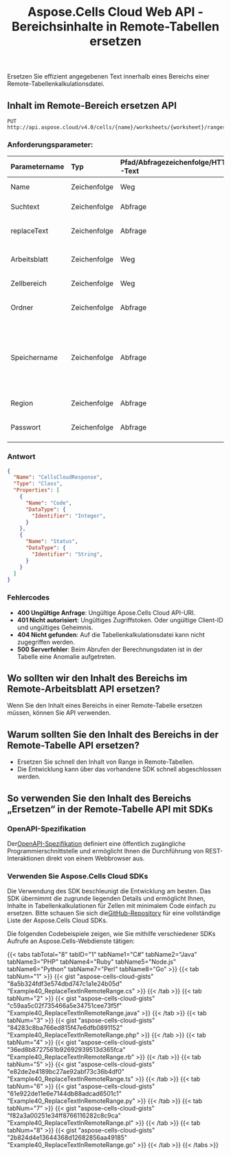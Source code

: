 ﻿---
title: Aspose.Cells Cloud Web API - Bereichsinhalte in Remote-Tabellen ersetzen
second_title: Documen
ArticleTitle: Replace Range Content in Remote a Spreadshee
linktitle: Ersetzen Sie den Inhalt des Remote-Bereichs
type: docs
url: /de/replace-content-in-remote-range/
keywords: API, Excel API, Replace Content, Remote Spreadsheet, Cloud Storage, Text Replacement, REST AP
description: Ersetzen Sie effizient Text innerhalb bestimmter Bereiche von Remote-Tabellenkalkulationen mithilfe von Aspose.Cells Cloud API
weight: 100
kwords: Excel, Office Cloud, REST API, Tabellenkalkulation, PDF, CSV, JSON, Markdown, Alle leeren Zellen in einem Excel-Arbeitsblatt abgleichen, Remote-Textersetzung, Cloud-Speicherintegration
---
Ersetzen Sie effizient angegebenen Text innerhalb eines Bereichs einer Remote-Tabellenkalkulationsdatei.

## **Inhalt im Remote-Bereich ersetzen API**

```
PUT http://api.aspose.cloud/v4.0/cells/{name}/worksheets/{worksheet}/ranges/{cellArea}/replace/content
```

### **Anforderungsparameter:**

| Parametername| Typ| Pfad/Abfragezeichenfolge/HTTP-Text| Beschreibung|
|:- |:- |:- |:- |
| Name| Zeichenfolge| Weg| Der Name der zu ändernden Arbeitsmappendatei.|
| Suchtext| Zeichenfolge| Abfrage| Der Text, nach dem in der Tabelle gesucht werden soll.|
| replaceText| Zeichenfolge| Abfrage| Der Text, durch den der gesuchte Text ersetzt werden soll.|
| Arbeitsblatt| Zeichenfolge| Weg| Der Name des Arbeitsblatts, in dem die Ersetzung erfolgen soll.|
| Zellbereich| Zeichenfolge| Weg| Der spezifische Zellbereich für den Ersatz.|
| Ordner| Zeichenfolge| Abfrage| Der Ordnerpfad, in dem die Arbeitsmappe gespeichert ist.|
| Speichername| Zeichenfolge| Abfrage|(Optional) Der Name des Speichers, wenn benutzerdefinierter Cloud-Speicher verwendet wird. Wenn dieser Name weggelassen wird, verwenden Sie den Standardspeicher.|
| Region| Zeichenfolge| Abfrage| Die Tabellenbereichseinstellung.|
| Passwort| Zeichenfolge| Abfrage| Das Kennwort zum Öffnen der Tabellenkalkulationsdatei.|

### **Antwort**

```json
{
  "Name": "CellsCloudResponse",
  "Type": "Class",
  "Properties": [
    {
      "Name": "Code",
      "DataType": {
        "Identifier": "Integer",
      }
    },
    {
      "Name": "Status",
      "DataType": {
        "Identifier": "String",
      }
    }
  ]
}
```

### Fehlercodes

- **400 Ungültige Anfrage**: Ungültige Apose.Cells Cloud API-URI.
- **401 Nicht autorisiert**: Ungültiges Zugriffstoken. Oder ungültige Client-ID und ungültiges Geheimnis.
- **404 Nicht gefunden**: Auf die Tabellenkalkulationsdatei kann nicht zugegriffen werden.
- **500 Serverfehler**: Beim Abrufen der Berechnungsdaten ist in der Tabelle eine Anomalie aufgetreten.

## Wo sollten wir den Inhalt des Bereichs im Remote-Arbeitsblatt API ersetzen?

Wenn Sie den Inhalt eines Bereichs in einer Remote-Tabelle ersetzen müssen, können Sie API verwenden.

## Warum sollten Sie den Inhalt des Bereichs in der Remote-Tabelle API ersetzen?

- Ersetzen Sie schnell den Inhalt von Range in Remote-Tabellen.
- Die Entwicklung kann über das vorhandene SDK schnell abgeschlossen werden.

## So verwenden Sie den Inhalt des Bereichs „Ersetzen“ in der Remote-Tabelle API mit SDKs

### OpenAPI-Spezifikation

 Der[OpenAPI-Spezifikation](https://reference.aspose.cloud/cells/#/SearchControllor/ReplaceContentInRemoteRange) definiert eine öffentlich zugängliche Programmierschnittstelle und ermöglicht Ihnen die Durchführung von REST-Interaktionen direkt von einem Webbrowser aus.

### Verwenden Sie Aspose.Cells Cloud SDKs

Die Verwendung des SDK beschleunigt die Entwicklung am besten. Das SDK übernimmt die zugrunde liegenden Details und ermöglicht Ihnen, Inhalte in Tabellenkalkulationen für Zellen mit minimalem Code einfach zu ersetzen.
 Bitte schauen Sie sich die[GitHub-Repository](https://github.com/aspose-cells-cloud) für eine vollständige Liste der Aspose.Cells Cloud SDKs.

Die folgenden Codebeispiele zeigen, wie Sie mithilfe verschiedener SDKs Aufrufe an Aspose.Cells-Webdienste tätigen:

{{< tabs tabTotal="8" tabID="1" tabName1="C#" tabName2="Java" tabName3="PHP" tabName4="Ruby" tabName5="Node.js" tabName6="Python" tabName7="Perl" tabName8="Go" >}}
{{< tab tabNum="1" >}}
{{< gist "aspose-cells-cloud-gists" "8a5b324fdf3e574dbd747c1a1e24b05d" "Example40_ReplaceTextInRemoteRange.cs" >}}
{{< /tab >}}
{{< tab tabNum="2" >}}
{{< gist "aspose-cells-cloud-gists" "c59aa5c02f735466a5e34751cee73f5f" "Example40_ReplaceTextInRemoteRange.java" >}}
{{< /tab >}}
{{< tab tabNum="3" >}}
{{< gist "aspose-cells-cloud-gists" "84283c8ba766ed815f47e6dfb0891152" "Example40_ReplaceTextInRemoteRange.php" >}}
{{< /tab >}}
{{< tab tabNum="4" >}}
{{< gist "aspose-cells-cloud-gists" "36ed8b8727561b92692939513d365fca" "Example40_ReplaceTextInRemoteRange.rb" >}}
{{< /tab >}}
{{< tab tabNum="5" >}}
{{< gist "aspose-cells-cloud-gists" "e82de2e4189bc27ae92abf73c36b4df0" "Example40_ReplaceTextInRemoteRange.ts" >}}
{{< /tab >}}
{{< tab tabNum="6" >}}
{{< gist "aspose-cells-cloud-gists" "61e922de11e6e7144db88adcad6501c1" "Example40_ReplaceTextInRemoteRange.py" >}}
{{< /tab >}}
{{< tab tabNum="7" >}}
{{< gist "aspose-cells-cloud-gists" "f82a3a00251e34ff8766116282c8c9ca" "Example40_ReplaceTextInRemoteRange.pl" >}}
{{< /tab >}}
{{< tab tabNum="8" >}}
{{< gist "aspose-cells-cloud-gists" "2b824d4e13644368d12682856aa49185" "Example40_ReplaceTextInRemoteRange.go" >}}
{{< /tab >}}
{{< /tabs >}}
